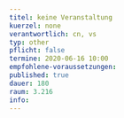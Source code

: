 ```yaml
---
titel: keine Veranstaltung
kuerzel: none
verantwortlich: cn, vs
typ: other
pflicht: false
termine: 2020-06-16 10:00
empfohlene-voraussetzungen: 
published: true
dauer: 180
raum: 3.216
info: 
---
```


